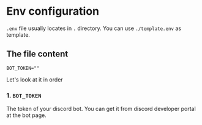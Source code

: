 # Env configuration

`.env` file usually locates in `.` directory. You can use `./template.env` as template.

## The file content

```
BOT_TOKEN=""
```

Let's look at it in order

### 1. `BOT_TOKEN`

The token of your discord bot. You can get it from discord developer portal at the bot page.
